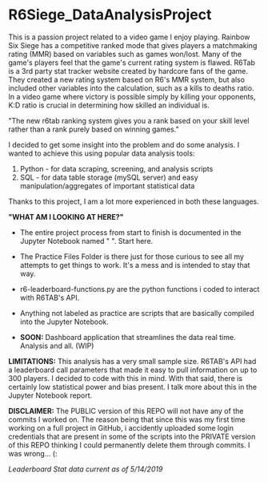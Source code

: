 # R6Siege_DataAnalysisProject

This is a passion project related to a video game I enjoy playing. Rainbow Six Siege has a competitive ranked mode that gives players a matchmaking rating (MMR) based on variables such as games won/lost. Many of the game's players feel that the game's current rating system is flawed. R6Tab is a 3rd party stat tracker website created by hardcore fans of the game. They created a new rating system based on R6's MMR system, but also included other variables into the calculation, such as a kills to deaths ratio. In a video game where victory is possible simply by killing your opponents, K:D ratio is crucial in determining how skilled an individual is.

"The new r6tab ranking system gives you a rank based on your skill level rather than a rank purely based on winning games."

I decided to get some insight into the problem and do some analysis. I wanted to achieve this using popular data analysis tools:

1) Python - for data scraping, screening, and analysis scripts
2) SQL - for data table storage (mySQL server) and easy manipulation/aggregates of important statistical data

Thanks to this project, I am a lot more experienced in both these languages. 

**"WHAT AM I LOOKING AT HERE?"**

- The entire project process from start to finish is documented in the Jupyter Notebook named " ". Start here.

- The Practice Files Folder is there just for those curious to see all my attempts to get things to work. It's a mess and is intended to stay that way.

- r6-leaderboard-functions.py are the python functions i coded to interact with R6TAB's API.

- Anything not labeled as practice are scripts that are basically compiled into the Jupyter Notebook. 

- **SOON:** Dashboard application that streamlines the data real time. Analysis and all. (WIP)


**LIMITATIONS:**
This analysis has a very small sample size. R6TAB's API had a leaderboard call parameters that made it easy to pull information on up to 300 players. I decided to code with this in mind. With that said, there is certainly low statistical power and bias present. I talk more about this in the Jupyter Notebook report.

**DISCLAIMER:**
The PUBLIC version of this REPO will not have any of the commits I worked on. The reason being that since this was my first time working on a full project in GitHub, i accidently uploaded some login credentials that are present in some of the scripts into the PRIVATE version of this REPO thinking I could permanently delete them through commits. I was wrong... (:


*Leaderboard Stat data current as of 5/14/2019*


